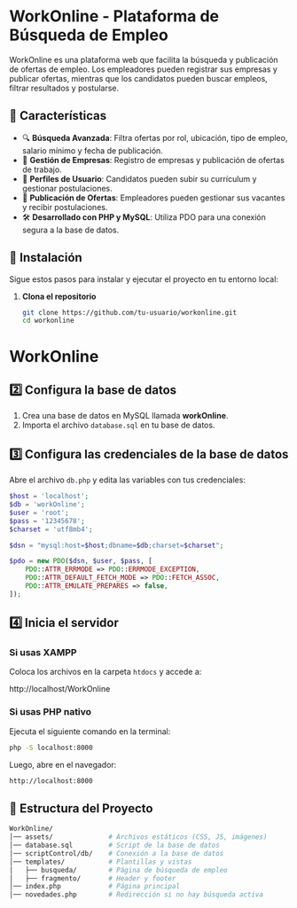 # WorkOnline - Plataforma de Búsqueda de Empleo  

WorkOnline es una plataforma web que facilita la búsqueda y publicación de ofertas de empleo. Los empleadores pueden registrar sus empresas y publicar ofertas, mientras que los candidatos pueden buscar empleos, filtrar resultados y postularse.  

## 🚀 Características  

- 🔍 **Búsqueda Avanzada**: Filtra ofertas por rol, ubicación, tipo de empleo, salario mínimo y fecha de publicación.  
- 🏢 **Gestión de Empresas**: Registro de empresas y publicación de ofertas de trabajo.  
- 📄 **Perfiles de Usuario**: Candidatos pueden subir su currículum y gestionar postulaciones.  
- 📢 **Publicación de Ofertas**: Empleadores pueden gestionar sus vacantes y recibir postulaciones.  
- 🛠️ **Desarrollado con PHP y MySQL**: Utiliza PDO para una conexión segura a la base de datos.  

## 📌 Instalación  

Sigue estos pasos para instalar y ejecutar el proyecto en tu entorno local:  

1. **Clona el repositorio**  
   ```bash
   git clone https://github.com/tu-usuario/workonline.git
   cd workonline
# WorkOnline  

## 2️⃣ Configura la base de datos  
1. Crea una base de datos en MySQL llamada **workOnline**.  
2. Importa el archivo `database.sql` en tu base de datos.  

## 3️⃣ Configura las credenciales de la base de datos  
Abre el archivo `db.php` y edita las variables con tus credenciales:  

```php  
$host = 'localhost';  
$db = 'workOnline';  
$user = 'root';  
$pass = '12345678';     
$charset = 'utf8mb4';  

$dsn = "mysql:host=$host;dbname=$db;charset=$charset";  

$pdo = new PDO($dsn, $user, $pass, [  
    PDO::ATTR_ERRMODE => PDO::ERRMODE_EXCEPTION,  
    PDO::ATTR_DEFAULT_FETCH_MODE => PDO::FETCH_ASSOC,  
    PDO::ATTR_EMULATE_PREPARES => false,  
]);  
```
## 4️⃣ Inicia el servidor  

### Si usas XAMPP  
Coloca los archivos en la carpeta `htdocs` y accede a:  

http://localhost/WorkOnline

### Si usas PHP nativo  
Ejecuta el siguiente comando en la terminal:  

```bash  
php -S localhost:8000
```

Luego, abre en el navegador:
```bash  
http://localhost:8000  
```

## 📂 Estructura del Proyecto  
```bash  
WorkOnline/  
│── assets/              # Archivos estáticos (CSS, JS, imágenes)  
│── database.sql         # Script de la base de datos  
│── scriptControl/db/    # Conexión a la base de datos  
│── templates/           # Plantillas y vistas  
│   ├── busqueda/        # Página de búsqueda de empleo  
│   ├── fragmento/       # Header y footer  
│── index.php            # Página principal  
│── novedades.php        # Redirección si no hay búsqueda activa  

